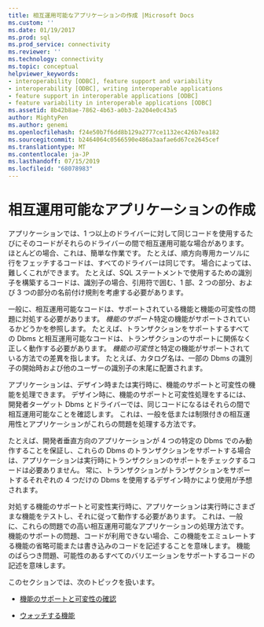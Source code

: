 ```yaml
---
title: 相互運用可能なアプリケーションの作成 |Microsoft Docs
ms.custom: ''
ms.date: 01/19/2017
ms.prod: sql
ms.prod_service: connectivity
ms.reviewer: ''
ms.technology: connectivity
ms.topic: conceptual
helpviewer_keywords:
- interoperability [ODBC], feature support and variability
- interoperability [ODBC], writing interoperable applications
- feature support in interoperable applications [ODBC]
- feature variability in interoperable applications [ODBC]
ms.assetid: 8b42b8ae-7862-4b63-a0b3-2a204e0c43a5
author: MightyPen
ms.author: genemi
ms.openlocfilehash: f24e50b7f6dd8b129a2777ce1132ec426b7ea182
ms.sourcegitcommit: b2464064c0566590e486a3aafae6d67ce2645cef
ms.translationtype: MT
ms.contentlocale: ja-JP
ms.lasthandoff: 07/15/2019
ms.locfileid: "68078983"
---
```

# <a name="writing-an-interoperable-application"></a>相互運用可能なアプリケーションの作成
アプリケーションでは、1 つ以上のドライバーに対して同じコードを使用するたびにそのコードがそれらのドライバーの間で相互運用可能な場合があります。 ほとんどの場合、これは、簡単な作業です。 たとえば、順方向専用カーソルに行をフェッチするコードは、すべてのドライバーは同じです。 場合によっては、難しくこれができます。 たとえば、SQL ステートメントで使用するための識別子を構築するコードは、識別子の場合、引用符で囲む、1 部、2 つの部分、および 3 つの部分の名前付け規則を考慮する必要があります。  
  
 一般に、相互運用可能なコードは、サポートされている機能と機能の可変性の問題に対処する必要があります。 *機能のサポート*特定の機能がサポートされているかどうかを参照します。 たとえば、トランザクションをサポートするすべての Dbms と相互運用可能なコードは、トランザクションのサポートに関係なく正しく動作する必要があります。 *機能の可変性*と特定の機能がサポートされている方法での差異を指します。 たとえば、カタログ名は、一部の Dbms の識別子の開始時および他のユーザーの識別子の末尾に配置されます。  
  
 アプリケーションは、デザイン時または実行時に、機能のサポートと可変性の機能を処理できます。 デザイン時に、機能のサポートと可変性処理をするには、開発者ターゲット Dbms とドライバーでは、同じコードになるはそれらの間で相互運用可能なことを確認します。 これは、一般を低または制限付きの相互運用性とアプリケーションがこれらの問題を処理する方法です。  
  
 たとえば、開発者垂直方向のアプリケーションが 4 つの特定の Dbms でのみ動作することを保証し、これらの Dbms のトランザクションをサポートする場合は、アプリケーションは実行時にトランザクションのサポートをチェックするコードは必要ありません。 常に、トランザクションがトランザクションをサポートするそれぞれの 4 つだけの Dbms を使用するデザイン時かにより使用が予想されます。  
  
 対処する機能のサポートと可変性実行時に、アプリケーションは実行時にさまざまな機能をテストし、それに従って動作する必要があります。 これは、一般に、これらの問題での高い相互運用可能なアプリケーションの処理方法です。 機能のサポートの問題、コードが利用できない場合、この機能をエミュレートする機能の省略可能または書き込みのコードを記述することを意味します。 機能のばらつき問題、可能性のあるすべてのバリエーションをサポートするコードの記述を意味します。  
  
 このセクションでは、次のトピックを扱います。  
  
-   [機能のサポートと可変性の確認](../../../odbc/reference/develop-app/checking-feature-support-and-variability.md)  
  
-   [ウォッチする機能](../../../odbc/reference/develop-app/features-to-watch-for.md)
